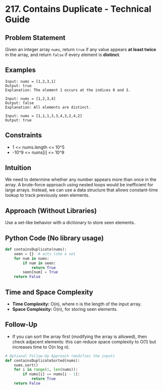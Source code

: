 # 217. Contains Duplicate - Technical Guide

## Problem Statement
Given an integer array `nums`, return `true` if any value appears **at least twice** in the array, and return `false` if every element is **distinct**.

## Examples
```plaintext
Input: nums = [1,2,3,1]
Output: true
Explanation: The element 1 occurs at the indices 0 and 3.

Input: nums = [1,2,3,4]
Output: false
Explanation: All elements are distinct.

Input: nums = [1,1,1,3,3,4,3,2,4,2]
Output: true
```

## Constraints
- 1 <= nums.length <= 10^5
- -10^9 <= nums[i] <= 10^9

## Intuition
We need to determine whether any number appears more than once in the array. A brute-force approach using nested loops would be inefficient for large arrays. Instead, we can use a data structure that allows constant-time lookup to track previously seen elements.

## Approach (Without Libraries)
Use a set-like behavior with a dictionary to store seen elements.

## Python Code (No library usage)
```python
def containsDuplicate(nums):
    seen = {}  # acts like a set
    for num in nums:
        if num in seen:
            return True
        seen[num] = True
    return False
```

## Time and Space Complexity
- **Time Complexity:** O(n), where n is the length of the input array.
- **Space Complexity:** O(n), for storing seen elements.

## Follow-Up
- If you can sort the array first (modifying the array is allowed), then check adjacent elements: this can reduce space complexity to O(1) but increases time to O(n log n).

```python
# Optional Follow-Up Approach (modifies the input)
def containsDuplicateSorted(nums):
    nums.sort()
    for i in range(1, len(nums)):
        if nums[i] == nums[i - 1]:
            return True
    return False
```